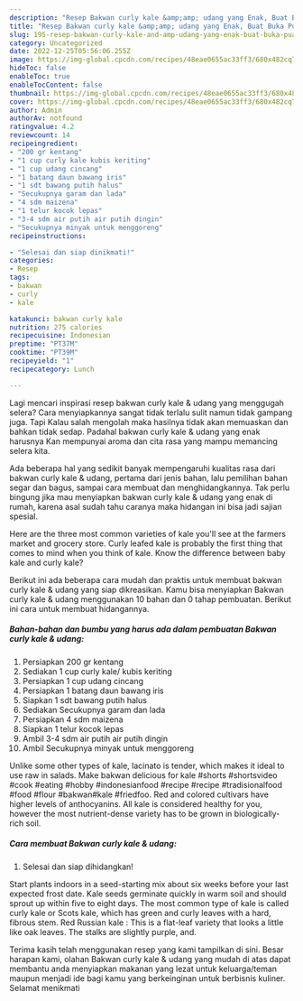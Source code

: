 ```yaml
---
description: "Resep Bakwan curly kale &amp;amp; udang yang Enak, Buat Buka Puasa}"
title: "Resep Bakwan curly kale &amp;amp; udang yang Enak, Buat Buka Puasa}"
slug: 195-resep-bakwan-curly-kale-and-amp-udang-yang-enak-buat-buka-puasa
category: Uncategorized
date: 2022-12-25T05:56:06.255Z
image: https://img-global.cpcdn.com/recipes/48eae0655ac33ff3/680x482cq70/bakwan-curly-kale-udang-foto-resep-utama.jpg
hideToc: false
enableToc: true
enableTocContent: false
thumbnail: https://img-global.cpcdn.com/recipes/48eae0655ac33ff3/680x482cq70/bakwan-curly-kale-udang-foto-resep-utama.jpg
cover: https://img-global.cpcdn.com/recipes/48eae0655ac33ff3/680x482cq70/bakwan-curly-kale-udang-foto-resep-utama.jpg
author: Admin
authorAv: notfound
ratingvalue: 4.2
reviewcount: 14
recipeingredient:
- "200 gr kentang"
- "1 cup curly kale kubis keriting"
- "1 cup udang cincang"
- "1 batang daun bawang iris"
- "1 sdt bawang putih halus"
- "Secukupnya garam dan lada"
- "4 sdm maizena"
- "1 telur kocok lepas"
- "3-4 sdm air putih air putih dingin"
- "Secukupnya minyak untuk menggoreng"
recipeinstructions:

- "Selesai dan siap dinikmati!"
categories:
- Resep
tags:
- bakwan
- curly
- kale

katakunci: bakwan curly kale 
nutrition: 275 calories
recipecuisine: Indonesian
preptime: "PT37M"
cooktime: "PT39M"
recipeyield: "1"
recipecategory: Lunch

---
```



Lagi mencari inspirasi resep bakwan curly kale &amp; udang yang menggugah selera? Cara menyiapkannya sangat tidak terlalu sulit namun tidak gampang juga. Tapi Kalau salah mengolah maka hasilnya tidak akan memuaskan dan bahkan tidak sedap. Padahal bakwan curly kale &amp; udang yang enak harusnya Kan mempunyai aroma dan cita rasa yang mampu memancing selera kita.


Ada beberapa hal yang sedikit banyak mempengaruhi kualitas rasa dari bakwan curly kale &amp; udang, pertama dari jenis bahan, lalu pemilihan bahan segar dan bagus, sampai cara membuat dan menghidangkannya. Tak perlu bingung jika mau menyiapkan bakwan curly kale &amp; udang yang enak di rumah, karena asal sudah tahu caranya maka hidangan ini bisa jadi sajian spesial.

Here are the three most common varieties of kale you&#39;ll see at the farmers market and grocery store. Curly leafed kale is probably the first thing that comes to mind when you think of kale. Know the difference between baby kale and curly kale?


Berikut ini ada beberapa cara mudah dan praktis untuk membuat bakwan curly kale &amp; udang yang siap dikreasikan. Kamu bisa menyiapkan Bakwan curly kale &amp; udang menggunakan 10 bahan dan 0 tahap pembuatan. Berikut ini cara untuk membuat hidangannya.

<!--inarticleads1-->

##### Bahan-bahan dan bumbu yang harus ada dalam pembuatan Bakwan curly kale &amp; udang:

1. Persiapkan 200 gr kentang
1. Sediakan 1 cup curly kale/ kubis keriting
1. Persiapkan 1 cup udang cincang
1. Persiapkan 1 batang daun bawang iris
1. Siapkan 1 sdt bawang putih halus
1. Sediakan Secukupnya garam dan lada
1. Persiapkan 4 sdm maizena
1. Siapkan 1 telur kocok lepas
1. Ambil 3-4 sdm air putih air putih dingin
1. Ambil Secukupnya minyak untuk menggoreng


Unlike some other types of kale, lacinato is tender, which makes it ideal to use raw in salads. Make bakwan delicious for kale #shorts #shortsvideo #cook #eating #hobby #indonesianfood #recipe #recipe #tradisionalfood #food #flour #bakwan#kale #friedfoo. Red and colored cultivars have higher levels of anthocyanins. All kale is considered healthy for you, however the most nutrient-dense variety has to be grown in biologically-rich soil. 

<!--inarticleads2-->

##### Cara membuat Bakwan curly kale &amp; udang:


1. Selesai dan siap dihidangkan!

Start plants indoors in a seed-starting mix about six weeks before your last expected frost date. Kale seeds germinate quickly in warm soil and should sprout up within five to eight days. The most common type of kale is called curly kale or Scots kale, which has green and curly leaves with a hard, fibrous stem. Red Russian kale : This is a flat-leaf variety that looks a little like oak leaves. The stalks are slightly purple, and. 

Terima kasih telah menggunakan resep yang kami tampilkan di sini. Besar harapan kami, olahan Bakwan curly kale &amp; udang yang mudah di atas dapat membantu anda menyiapkan makanan yang lezat untuk keluarga/teman maupun menjadi ide bagi kamu yang berkeinginan untuk berbisnis kuliner. Selamat menikmati
